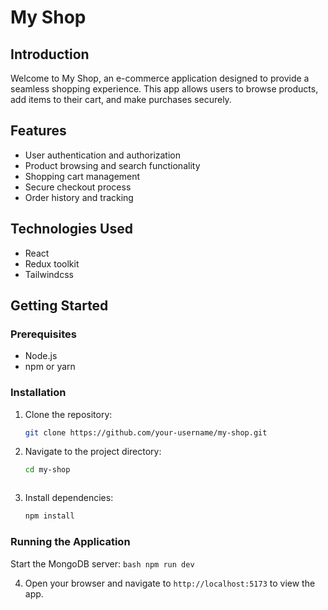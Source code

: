 # My Shop

## Introduction
Welcome to My Shop, an e-commerce application designed to provide a seamless shopping experience. This app allows users to browse products, add items to their cart, and make purchases securely.

## Features
- User authentication and authorization
- Product browsing and search functionality
- Shopping cart management
- Secure checkout process
- Order history and tracking

## Technologies Used
- React
- Redux toolkit
- Tailwindcss

## Getting Started

### Prerequisites
- Node.js
- npm or yarn


### Installation
1. Clone the repository:
    ```bash
    git clone https://github.com/your-username/my-shop.git
    ```
2. Navigate to the project directory:
    ```bash
    cd my-shop
    ```

    ```
3. Install dependencies:
    ```bash
    npm install
    ```

### Running the Application
Start the MongoDB server:
    ```bash
    npm run dev
    ```

4. Open your browser and navigate to `http://localhost:5173` to view the app.